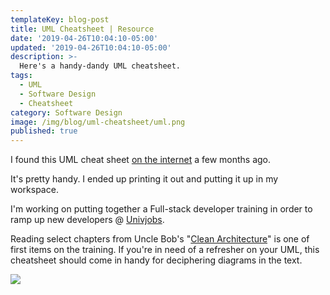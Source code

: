 ```yaml
---
templateKey: blog-post
title: UML Cheatsheet | Resource
date: '2019-04-26T10:04:10-05:00'
updated: '2019-04-26T10:04:10-05:00'
description: >-
  Here's a handy-dandy UML cheatsheet.
tags:
  - UML
  - Software Design
  - Cheatsheet
category: Software Design
image: /img/blog/uml-cheatsheet/uml.png
published: true
---
```


I found this UML cheat sheet [on the internet](https://yetanotherchris.dev/cheatsheet/uml-cheat-sheet/) a few months ago.

It's pretty handy. I ended up printing it out and putting it up in my workspace. 

I'm working on putting together a Full-stack developer training in order to ramp up new developers @ [Univjobs](https://univjobs.ca). 

Reading select chapters from Uncle Bob's "[Clean Architecture](https://www.amazon.ca/gp/product/0134494164/ref=as_li_tl?ie=UTF8&tag=stemmlerjs09-20&camp=15121&creative=330641&linkCode=as2&creativeASIN=0134494164&linkId=32995f69d0747d8723d42ffdda296878)" is one of first items on the training. If you're in need of a refresher on your UML, this cheatsheet should come in handy for deciphering diagrams in the text.


![](/files/resources/umlcheatsheet.jpg)
